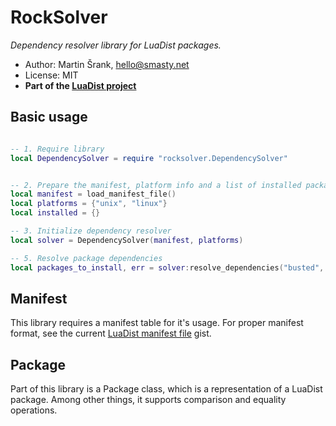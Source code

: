 # RockSolver

_Dependency resolver library for LuaDist packages._

- Author: Martin Šrank, [hello@smasty.net](mailto:hello@smasty.net)
- License: MIT
- **Part of the [LuaDist project](http://luadist.org)**

## Basic usage

```lua

-- 1. Require library
local DependencySolver = require "rocksolver.DependencySolver"


-- 2. Prepare the manifest, platform info and a list of installed packages
local manifest = load_manifest_file()
local platforms = {"unix", "linux"}
local installed = {}

-- 3. Initialize dependency resolver
local solver = DependencySolver(manifest, platforms)

-- 5. Resolve package dependencies
local packages_to_install, err = solver:resolve_dependencies("busted", installed)

```


## Manifest

This library requires a manifest table for it's usage. For proper manifest format,
see the current [LuaDist manifest file](https://gist.github.com/LunaCI/efe9312e64d0e492282e) gist.


## Package

Part of this library is a Package class, which is a representation of a LuaDist package.
Among other things, it supports comparison and equality operations.
